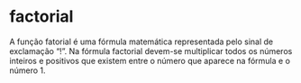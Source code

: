 # factorial
A função fatorial é uma fórmula matemática representada pelo sinal de exclamação “!”. Na fórmula factorial devem-se multiplicar todos os números inteiros e positivos que existem entre o número que aparece na fórmula e o número 1.
